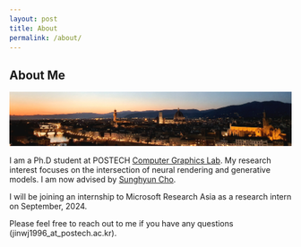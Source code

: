 ```yaml
---
layout: post
title: About
permalink: /about/
---
```

## About Me
![Teaser image 1](./assets/bg3.jpg) <br/>

I am a Ph.D student at POSTECH [Computer Graphics Lab](http://cg.postech.ac.kr/).
My research interest focuses on the intersection of neural rendering and generative models.
I am now advised by [Sunghyun Cho](https://www.scho.pe.kr/). <br/>

I will be joining an internship to Microsoft Research Asia as a research intern on September, 2024. <br/>

Please feel free to reach out to me if you have any questions (jinwj1996_at_postech.ac.kr).
